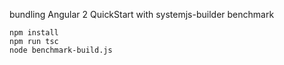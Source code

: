bundling Angular 2 QuickStart with systemjs-builder benchmark

   
    npm install
    npm run tsc
    node benchmark-build.js
